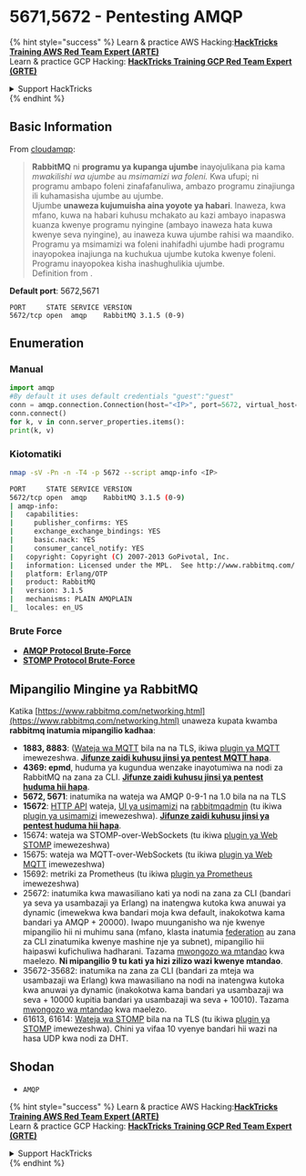 # 5671,5672 - Pentesting AMQP

{% hint style="success" %}
Learn & practice AWS Hacking:<img src="/.gitbook/assets/arte.png" alt="" data-size="line">[**HackTricks Training AWS Red Team Expert (ARTE)**](https://training.hacktricks.xyz/courses/arte)<img src="/.gitbook/assets/arte.png" alt="" data-size="line">\
Learn & practice GCP Hacking: <img src="/.gitbook/assets/grte.png" alt="" data-size="line">[**HackTricks Training GCP Red Team Expert (GRTE)**<img src="/.gitbook/assets/grte.png" alt="" data-size="line">](https://training.hacktricks.xyz/courses/grte)

<details>

<summary>Support HackTricks</summary>

* Check the [**subscription plans**](https://github.com/sponsors/carlospolop)!
* **Join the** 💬 [**Discord group**](https://discord.gg/hRep4RUj7f) or the [**telegram group**](https://t.me/peass) or **follow** us on **Twitter** 🐦 [**@hacktricks\_live**](https://twitter.com/hacktricks\_live)**.**
* **Share hacking tricks by submitting PRs to the** [**HackTricks**](https://github.com/carlospolop/hacktricks) and [**HackTricks Cloud**](https://github.com/carlospolop/hacktricks-cloud) github repos.

</details>
{% endhint %}

## Basic Information

From [cloudamqp](https://www.cloudamqp.com/blog/2015-05-18-part1-rabbitmq-for-beginners-what-is-rabbitmq.html):

> **RabbitMQ** ni **programu ya kupanga ujumbe** inayojulikana pia kama _mwakilishi wa ujumbe_ au _msimamizi wa foleni._ Kwa ufupi; ni programu ambapo foleni zinafafanuliwa, ambazo programu zinajiunga ili kuhamasisha ujumbe au ujumbe.\
> Ujumbe **unaweza kujumuisha aina yoyote ya habari**. Inaweza, kwa mfano, kuwa na habari kuhusu mchakato au kazi ambayo inapaswa kuanza kwenye programu nyingine (ambayo inaweza hata kuwa kwenye seva nyingine), au inaweza kuwa ujumbe rahisi wa maandiko. Programu ya msimamizi wa foleni inahifadhi ujumbe hadi programu inayopokea inajiunga na kuchukua ujumbe kutoka kwenye foleni. Programu inayopokea kisha inashughulikia ujumbe.\
Definition from .

**Default port**: 5672,5671
```
PORT     STATE SERVICE VERSION
5672/tcp open  amqp    RabbitMQ 3.1.5 (0-9)
```
## Enumeration

### Manual
```python
import amqp
#By default it uses default credentials "guest":"guest"
conn = amqp.connection.Connection(host="<IP>", port=5672, virtual_host="/")
conn.connect()
for k, v in conn.server_properties.items():
print(k, v)
```
### Kiotomatiki
```bash
nmap -sV -Pn -n -T4 -p 5672 --script amqp-info <IP>

PORT     STATE SERVICE VERSION
5672/tcp open  amqp    RabbitMQ 3.1.5 (0-9)
| amqp-info:
|   capabilities:
|     publisher_confirms: YES
|     exchange_exchange_bindings: YES
|     basic.nack: YES
|     consumer_cancel_notify: YES
|   copyright: Copyright (C) 2007-2013 GoPivotal, Inc.
|   information: Licensed under the MPL.  See http://www.rabbitmq.com/
|   platform: Erlang/OTP
|   product: RabbitMQ
|   version: 3.1.5
|   mechanisms: PLAIN AMQPLAIN
|_  locales: en_US
```
### Brute Force

* [**AMQP Protocol Brute-Force**](../generic-methodologies-and-resources/brute-force.md#amqp-activemq-rabbitmq-qpid-joram-and-solace)
* [**STOMP Protocol Brute-Force**](../generic-methodologies-and-resources/brute-force.md#stomp-activemq-rabbitmq-hornetq-and-openmq)

## Mipangilio Mingine ya RabbitMQ

Katika [https://www.rabbitmq.com/networking.html](https://www.rabbitmq.com/networking.html) unaweza kupata kwamba **rabbitmq inatumia mipangilio kadhaa**:

* **1883, 8883**: ([Wateja wa MQTT](http://mqtt.org) bila na na TLS, ikiwa [plugin ya MQTT](https://www.rabbitmq.com/mqtt.html) imewezeshwa. [**Jifunze zaidi kuhusu jinsi ya pentest MQTT hapa**](1883-pentesting-mqtt-mosquitto.md).
* **4369: epmd**, huduma ya kugundua wenzake inayotumiwa na nodi za RabbitMQ na zana za CLI. [**Jifunze zaidi kuhusu jinsi ya pentest huduma hii hapa**](4369-pentesting-erlang-port-mapper-daemon-epmd.md).
* **5672, 5671**: inatumika na wateja wa AMQP 0-9-1 na 1.0 bila na na TLS
* **15672**: [HTTP API](https://www.rabbitmq.com/management.html) wateja, [UI ya usimamizi](https://www.rabbitmq.com/management.html) na [rabbitmqadmin](https://www.rabbitmq.com/management-cli.html) (tu ikiwa [plugin ya usimamizi](https://www.rabbitmq.com/management.html) imewezeshwa). [**Jifunze zaidi kuhusu jinsi ya pentest huduma hii hapa**](15672-pentesting-rabbitmq-management.md).
* 15674: wateja wa STOMP-over-WebSockets (tu ikiwa [plugin ya Web STOMP](https://www.rabbitmq.com/web-stomp.html) imewezeshwa)
* 15675: wateja wa MQTT-over-WebSockets (tu ikiwa [plugin ya Web MQTT](https://www.rabbitmq.com/web-mqtt.html) imewezeshwa)
* 15692: metriki za Prometheus (tu ikiwa [plugin ya Prometheus](https://www.rabbitmq.com/prometheus.html) imewezeshwa)
* 25672: inatumika kwa mawasiliano kati ya nodi na zana za CLI (bandari ya seva ya usambazaji ya Erlang) na inatengwa kutoka kwa anuwai ya dynamic (imewekwa kwa bandari moja kwa default, inakokotwa kama bandari ya AMQP + 20000). Iwapo muunganisho wa nje kwenye mipangilio hii ni muhimu sana (mfano, klasta inatumia [federation](https://www.rabbitmq.com/federation.html) au zana za CLI zinatumika kwenye mashine nje ya subnet), mipangilio hii haipaswi kufichuliwa hadharani. Tazama [mwongozo wa mtandao](https://www.rabbitmq.com/networking.html) kwa maelezo. **Ni mipangilio 9 tu kati ya hizi zilizo wazi kwenye mtandao**.
* 35672-35682: inatumika na zana za CLI (bandari za mteja wa usambazaji wa Erlang) kwa mawasiliano na nodi na inatengwa kutoka kwa anuwai ya dynamic (inakokotwa kama bandari ya usambazaji wa seva + 10000 kupitia bandari ya usambazaji wa seva + 10010). Tazama [mwongozo wa mtandao](https://www.rabbitmq.com/networking.html) kwa maelezo.
* 61613, 61614: [Wateja wa STOMP](https://stomp.github.io/stomp-specification-1.2.html) bila na na TLS (tu ikiwa [plugin ya STOMP](https://www.rabbitmq.com/stomp.html) imewezeshwa). Chini ya vifaa 10 vyenye bandari hii wazi na hasa UDP kwa nodi za DHT.

## Shodan

* `AMQP`

{% hint style="success" %}
Learn & practice AWS Hacking:<img src="/.gitbook/assets/arte.png" alt="" data-size="line">[**HackTricks Training AWS Red Team Expert (ARTE)**](https://training.hacktricks.xyz/courses/arte)<img src="/.gitbook/assets/arte.png" alt="" data-size="line">\
Learn & practice GCP Hacking: <img src="/.gitbook/assets/grte.png" alt="" data-size="line">[**HackTricks Training GCP Red Team Expert (GRTE)**<img src="/.gitbook/assets/grte.png" alt="" data-size="line">](https://training.hacktricks.xyz/courses/grte)

<details>

<summary>Support HackTricks</summary>

* Check the [**subscription plans**](https://github.com/sponsors/carlospolop)!
* **Join the** 💬 [**Discord group**](https://discord.gg/hRep4RUj7f) or the [**telegram group**](https://t.me/peass) or **follow** us on **Twitter** 🐦 [**@hacktricks\_live**](https://twitter.com/hacktricks\_live)**.**
* **Share hacking tricks by submitting PRs to the** [**HackTricks**](https://github.com/carlospolop/hacktricks) and [**HackTricks Cloud**](https://github.com/carlospolop/hacktricks-cloud) github repos.

</details>
{% endhint %}
